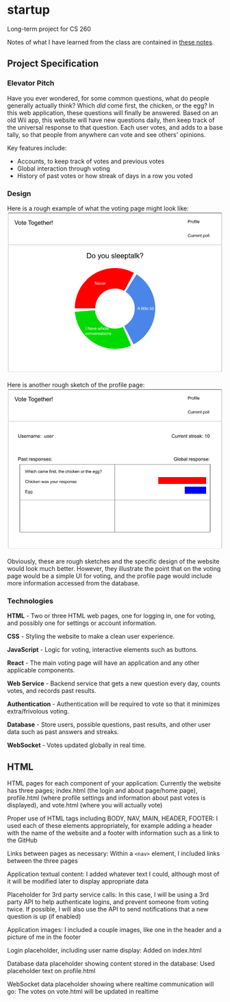 # startup
Long-term project for CS 260

Notes of what I have learned from the class are contained in [these notes](notes.md).

## Project Specification

### Elevator Pitch
Have you ever wondered, for some common questions, what do people generally actually think? Which _did_ come first, the chicken, or the egg? In this web application, these questions will finally be answered. Based on an old Wii app, this website will have new questions daily, then keep track of the universal response to that question. Each user votes, and adds to a base tally, so that people from anywhere can vote and see others' opinions.

Key features include:
- Accounts, to keep track of votes and previous votes
- Global interaction through voting
- History of past votes or how streak of days in a row you voted

### Design
Here is a rough example of what the voting page might look like:
![Voting page](Images/voting%20page.png)

Here is another rough sketch of the profile page:
![Profile page](Images/profile%20page.png)

Obviously, these are rough sketches and the specific design of the website would look much better. However, they illustrate the point that on the voting page would be a simple UI for voting, and the profile page would include more information accessed from the database.

### Technologies
**HTML** - Two or three HTML web pages, one for logging in, one for voting, and possibly one for settings or account information.

**CSS** - Styling the website to make a clean user experience.

**JavaScript** - Logic for voting, interactive elements such as buttons.

**React** - The main voting page will have an application and any other applicable components.

**Web Service** - Backend service that gets a new question every day, counts votes, and records past results.

**Authentication** - Authentication will be required to vote so that it minimizes extra/frivolous voting.

**Database** - Store users, possible questions, past results, and other user data such as past answers and streaks.

**WebSocket** - Votes updated globally in real time.

## HTML

HTML pages for each component of your application: Currently the website has three pages; index.html (the login and about page/home page), profile.html (where profile settings and information about past votes is displayed), and vote.html (where you will actually vote)

Proper use of HTML tags including BODY, NAV, MAIN, HEADER, FOOTER: I used each of these elements appropriately, for example adding a header with the name of the website and a footer with information such as a link to the GitHub

Links between pages as necessary: Within a `<nav>` element, I included links between the three pages

Application textual content: I added whatever text I could, although most of it will be modified later to display appropriate data

Placeholder for 3rd party service calls: In this case, I will be using a 3rd party API to help authenticate logins, and prevent someone from voting twice. If possible, I will also use the API to send notifications that a new question is up (if enabled)

Application images: I included a couple images, like one in the header and a picture of me in the footer

Login placeholder, including user name display: Added on index.html

Database data placeholder showing content stored in the database: Used placeholder text on profile.html

WebSocket data placeholder showing where realtime communication will go: The votes on vote.html will be updated in realtime

